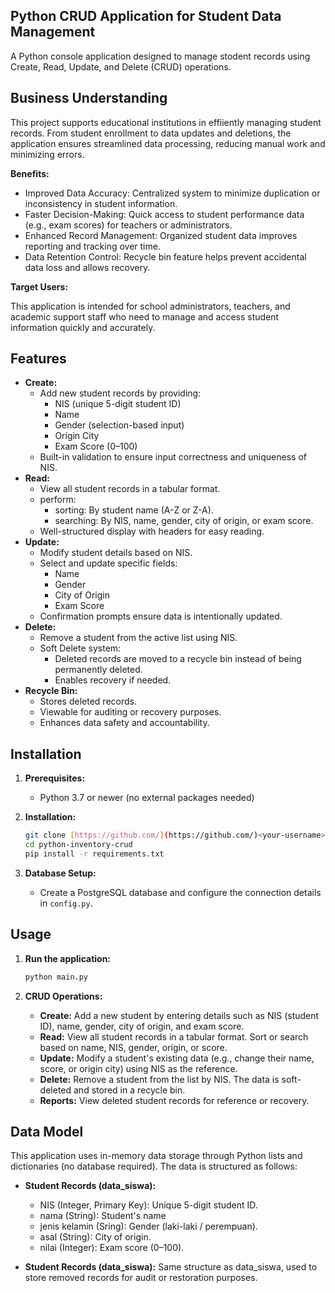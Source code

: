 ## Python CRUD Application for Student Data Management

A Python console application designed to manage stodent records using Create, Read, Update, and Delete (CRUD) operations.

## Business Understanding

This project supports educational institutions in effiiently managing student records. From student enrollment to data updates and deletions, the application ensures streamlined data processing, reducing manual work and minimizing errors.

**Benefits:**

* Improved Data Accuracy: Centralized system to minimize duplication or inconsistency in student information.
* Faster Decision-Making: Quick access to student performance data (e.g., exam scores) for teachers or administrators.
* Enhanced Record Management: Organized student data improves reporting and tracking over time.
* Data Retention Control: Recycle bin feature helps prevent accidental data loss and allows recovery.

**Target Users:**

This application is intended for school administrators, teachers, and academic support staff who need to manage and access student information quickly and accurately.

## Features

* **Create:**
    * Add new student records by providing:
      * NIS (unique 5-digit student ID)
      * Name
      * Gender (selection-based input)
      * Origin City
      * Exam Score (0–100)
   * Built-in validation to ensure input correctness and uniqueness of NIS.
* **Read:**
    * View all student records in a tabular format.
    * perform:
      * sorting: By student name (A-Z or Z-A).
      * searching: By NIS, name, gender, city of origin, or exam score.
    * Well-structured display with headers for easy reading.
* **Update:**
    * Modify student details based on NIS.
    * Select and update specific fields:
      * Name
      * Gender
      * City of Origin
      * Exam Score
    * Confirmation prompts ensure data is intentionally updated.
* **Delete:**
    * Remove a student from the active list using NIS.
    * Soft Delete system:
      * Deleted records are moved to a recycle bin instead of being permanently deleted.
      * Enables recovery if needed.
* **Recycle Bin:**
    * Stores deleted records.
    * Viewable for auditing or recovery purposes.
    * Enhances data safety and accountability.
## Installation

1. **Prerequisites:**
    * Python 3.7 or newer (no external packages needed)

2. **Installation:**
    ```bash
    git clone [https://github.com/](https://github.com/)<your-username>/python-inventory-crud.git
    cd python-inventory-crud
    pip install -r requirements.txt
    ```
3. **Database Setup:**
    * Create a PostgreSQL database and configure the connection details in `config.py`.

## Usage

1. **Run the application:**
    ```bash
    python main.py
    ```

2. **CRUD Operations:**
    * **Create:** Add a new student by entering details such as NIS (student ID), name, gender, city of origin, and exam score.
    * **Read:** View all student records in a tabular format. Sort or search based on name, NIS, gender, origin, or score.
    * **Update:** Modify a student's existing data (e.g., change their name, score, or origin city) using NIS as the reference.
    * **Delete:**  Remove a student from the list by NIS. The data is soft-deleted and stored in a recycle bin.
    * **Reports:** View deleted student records for reference or recovery.

## Data Model

This application uses in-memory data storage through Python lists and dictionaries (no database required). The data is structured as follows:

* **Student Records (data_siswa):**
   * NIS (Integer, Primary Key): Unique 5-digit student ID.
   * nama (String): Student's name
   * jenis kelamin (Sring): Gender (laki-laki / perempuan).
   * asal (String): City of origin.
   * nilai (Integer): Exam score (0–100).

* **Student Records (data_siswa):**
Same structure as data_siswa, used to store removed records for audit or restoration purposes.    

